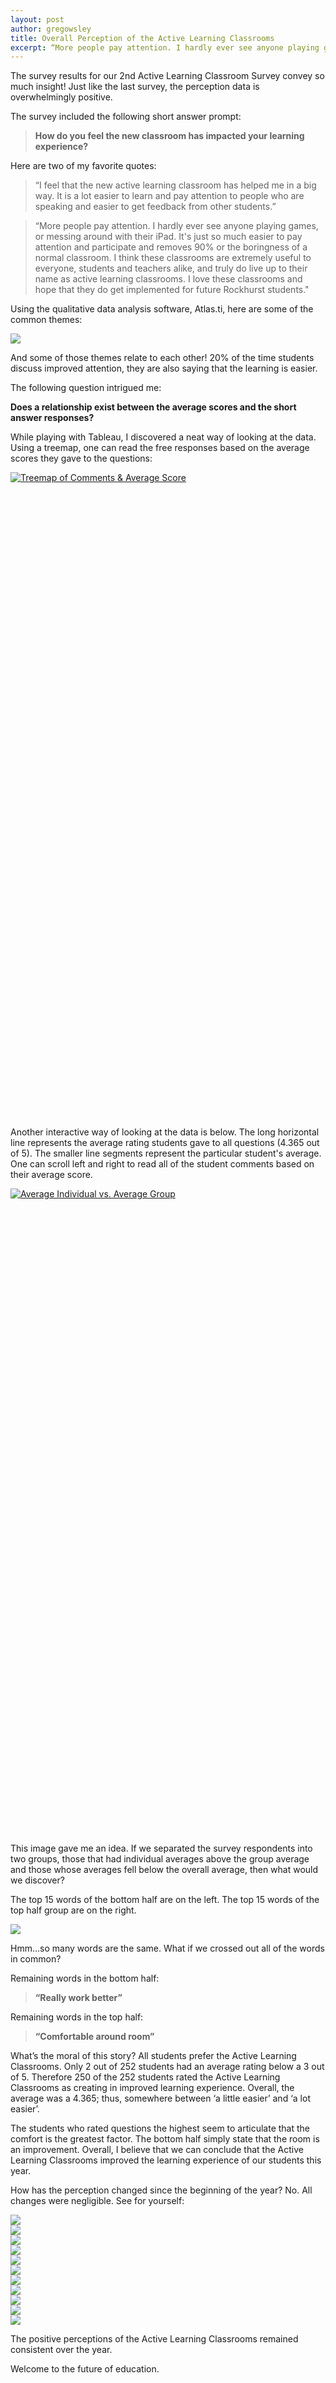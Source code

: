 ```yaml
---
layout: post
author: gregowsley
title: Overall Perception of the Active Learning Classrooms
excerpt: “More people pay attention. I hardly ever see anyone playing games, or messing around with their iPad. It's just so much easier to pay attention and participate..."
---
```



The survey results for our 2nd Active Learning Classroom Survey convey so much insight! Just like the last survey, the perception data is overwhelmingly positive.


The survey included the following short answer prompt: 


>**How do you feel the new classroom has impacted your learning experience?**


Here are two of my favorite quotes:


>“I feel that the new active learning classroom has helped me in a big way.  It is a lot easier to learn and pay attention to people who are speaking and easier to get feedback from other students.”



>“More people pay attention. I hardly ever see anyone playing games, or messing around with their iPad. It's just so much easier to pay attention and participate and removes 90% or the boringness of a normal classroom. I think these classrooms are extremely useful to everyone, students and teachers alike, and truly do live up to their name as active learning classrooms. I love these classrooms and hope that they do get implemented for future Rockhurst students."


Using the qualitative data analysis software, Atlas.ti, here are some of the common themes:


<div class="flex-wrapper">
  <img src="/img/ALC Response Themes.png">
</div>


And some of those themes relate to each other! 20% of the time students discuss improved attention, they are also saying that the learning is easier.

The following question intrigued me:

**Does a relationship exist between the average scores and the short answer responses?**


While playing with Tableau, I discovered a neat way of looking at the data. Using a treemap, one can read the free responses based on the average scores they gave to the questions:

<script type='text/javascript' src='https://public.tableau.com/javascripts/api/viz_v1.js'></script><div class='tableauPlaceholder' style='width: 1020px; height: 1033px;'><noscript><a href='#'><img alt='Treemap of Comments &amp; Average Score ' src='https:&#47;&#47;public.tableau.com&#47;static&#47;images&#47;Tr&#47;TreemapofCommentsAverageScore&#47;Story1&#47;1_rss.png' style='border: none' /></a></noscript><object class='tableauViz' width='1020' height='1033' style='display:none;'><param name='host_url' value='https%3A%2F%2Fpublic.tableau.com%2F' /> <param name='site_root' value='' /><param name='name' value='TreemapofCommentsAverageScore&#47;Story1' /><param name='tabs' value='no' /><param name='toolbar' value='yes' /><param name='static_image' value='https:&#47;&#47;public.tableau.com&#47;static&#47;images&#47;Tr&#47;TreemapofCommentsAverageScore&#47;Story1&#47;1.png' /> <param name='animate_transition' value='yes' /><param name='display_static_image' value='yes' /><param name='display_spinner' value='yes' /><param name='display_overlay' value='yes' /><param name='display_count' value='yes' /><param name='showTabs' value='y' /></object></div>




Another interactive way of looking at the data is below. The long horizontal line represents the average rating students gave to all questions (4.365 out of 5). The smaller line segments represent the particular student's average. One can scroll left and right to read all of the student comments based on their average score.

<script type='text/javascript' src='https://public.tableau.com/javascripts/api/viz_v1.js'></script><div class='tableauPlaceholder' style='width: 1020px; height: 1033px;'><noscript><a href='#'><img alt='Average Individual vs. Average Group ' src='https:&#47;&#47;public.tableau.com&#47;static&#47;images&#47;Ac&#47;ActiveLearningClassroomSurveyData&#47;AverageIndividualvs_AverageGroup&#47;1_rss.png' style='border: none' /></a></noscript><object class='tableauViz' width='1020' height='1033' style='display:none;'><param name='host_url' value='https%3A%2F%2Fpublic.tableau.com%2F' /> <param name='site_root' value='' /><param name='name' value='ActiveLearningClassroomSurveyData&#47;AverageIndividualvs_AverageGroup' /><param name='tabs' value='no' /><param name='toolbar' value='yes' /><param name='static_image' value='https:&#47;&#47;public.tableau.com&#47;static&#47;images&#47;Ac&#47;ActiveLearningClassroomSurveyData&#47;AverageIndividualvs_AverageGroup&#47;1.png' /> <param name='animate_transition' value='yes' /><param name='display_static_image' value='yes' /><param name='display_spinner' value='yes' /><param name='display_overlay' value='yes' /><param name='display_count' value='yes' /><param name='showTabs' value='y' /></object></div>

This image gave me an idea. If we separated the survey respondents into two groups, those that had individual averages above the group average and those whose averages fell below the overall average, then what would we discover?


The top 15 words of the bottom half are on the left.  The top 15 words of the top half group are on the right.



<div class="flex-wrapper">
  <img src="/img/Bottom half vs Top half.png">
</div>


Hmm...so many words are the same.  What if we crossed out all of the words in common?

Remaining words in the bottom half: 

>**“Really work better”**

Remaining words in the top half:

>**“Comfortable around room”**


What’s the moral of this story? All students prefer the Active Learning Classrooms. Only 2 out of 252 students had an average rating below a 3 out of 5. Therefore 250 of the 252 students rated the Active Learning Classrooms as creating in improved learning experience. Overall, the average was a 4.365; thus, somewhere between ‘a little easier’ and ‘a lot easier’. 


The students who rated questions the highest seem to articulate that the comfort is the greatest factor. The bottom half simply state that the room is an improvement. Overall, I believe that we can conclude that the Active Learning Classrooms improved the learning experience of our students this year.



How has the perception changed since the beginning of the year?  No. All changes were negligible.  See for yourself:



<div class="flex-wrapper">
  <img src="/img/0 Header.png">
</div>

<div class="flex-wrapper">
  <img src="/img/0 Be Comfortable.png">
</div>

<div class="flex-wrapper">
  <img src="/img/0 Get Student Feedback.png">
</div>

<div class="flex-wrapper">
  <img src="/img/0 Get Instructor Feedback.png">
</div>

<div class="flex-wrapper">
  <img src="/img/0 Access Tools.png">
</div>

<div class="flex-wrapper">
  <img src="/img/0 Learn the way I like.png">
</div>

<div class="flex-wrapper">
  <img src="/img/0 Move Around.png">
</div>

<div class="flex-wrapper">
  <img src="/img/0 Work with other students.png">
</div>

<div class="flex-wrapper">
  <img src="/img/0 see information.png">
</div>

<div class="flex-wrapper">
  <img src="/img/0 See other students.png">
</div>

<div class="flex-wrapper">
  <img src="/img/0 Participate.png">
</div>



























The positive perceptions of the Active Learning Classrooms remained consistent over the year. 

Welcome to the future of education.

